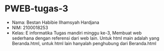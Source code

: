 # PWEB-tugas-3
- Nama: Bestan Habibie Ilhamsyah Hardjana
- NIM: 2100018253
- Kelas: E informatika
Tugas mandiri minggu ke-3, Membuat web sederhana dengan referensi dari web lain.
Untuk html main adalah yang Beranda.html, untuk html lain hanyalah penghubung dari Beranda.html
